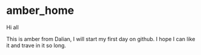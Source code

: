 # amber_home

Hi all

This is amber from Dalian, I will start my first day on github.
I hope I can like it and trave in it so long.
